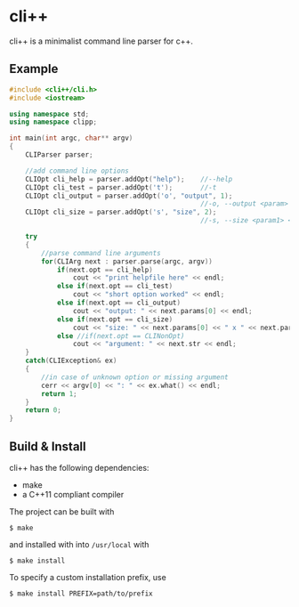cli++
=====

cli++ is a minimalist command line parser for c++.

Example
-------

```c++
#include <cli++/cli.h>
#include <iostream>

using namespace std;
using namespace clipp;

int main(int argc, char** argv)
{
    CLIParser parser;

    //add command line options
    CLIOpt cli_help = parser.addOpt("help");    //--help
    CLIOpt cli_test = parser.addOpt('t');       //-t
    CLIOpt cli_output = parser.addOpt('o', "output", 1);
                                                //-o, --output <param>
    CLIOpt cli_size = parser.addOpt('s', "size", 2);
                                                //-s, --size <param1> <param2>

    try
    {
        //parse command line arguments
        for(CLIArg next : parser.parse(argc, argv))
            if(next.opt == cli_help)
                cout << "print helpfile here" << endl;
            else if(next.opt == cli_test)
                cout << "short option worked" << endl;
            else if(next.opt == cli_output)
                cout << "output: " << next.params[0] << endl;
            else if(next.opt == cli_size)
                cout << "size: " << next.params[0] << " x " << next.params[1] << endl;
            else //if(next.opt == CLINonOpt)
                cout << "argument: " << next.str << endl;
    }
    catch(CLIException& ex)
    {
        //in case of unknown option or missing argument
        cerr << argv[0] << ": " << ex.what() << endl;
        return 1;
    }
    return 0;
}
```

Build & Install
---------------

cli++ has the following dependencies:
* make
* a C++11 compliant compiler

The project can be built with

    $ make

and installed with into `/usr/local` with

    $ make install

To specify a custom installation prefix, use 

    $ make install PREFIX=path/to/prefix
